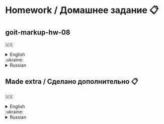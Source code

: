 # Homework / Домашнее задание :clipboard:
## goit-markup-hw-08
:us:
<details>
	<summary>English</summary>
	<ul>
		<li>Create a repository `goit-markup-hw-08`.</li>
		<li>Clone the created repository and copy the files of the previous work into it.</li>
    <li>Perform layout of the adaptive version of all pages and layout elements <a href="https://www.figma.com/file/oTYBECAN79dXy19hzWObO4/Web-Studio-(Version-2.1)?node-id=1%3A3330"><b>homework #8</b></a></li>
		<li>Set up `GitHub Pages` and add a link to the live page in the header of the GitHub-repository.</li>
	</ul>

## Eligibility criteria for a mentor

### Project

**`«A1»`** `BEM` methodology is used.

**`«A2»`** Used by `SASS` preprocesses.

**`«A3»`** The `index.html` and `portfolio.html` files include the minified style file `main.min.css` from the `css` folder.

**`«A4»`** When viewing the page on any device with a width of `320px`, the horizontal scrollbar does not appear.

**`«A5»`** The mobile menu script is included in HTML by a separate `mobile-menu.js` file.

### Markup

**`«B1»`** All pages in the `<head>` block have the `viewport` meta tag.

**`«B2»`** All background and content bitmaps are responsive and support `x1` and `x2` screen densities.

**`«B3»`** Responsive content images use the `<img>` element with the `srcset` attribute and the `x` descriptor.

**`«B4»`** Responsive background images use the `min-device-pixel-ratio` and `min-resolution` media functions.

**`«B5»`** Mobile menu markup completed.

## Formalization

**`«C1»`** When writing styles, the `Mobile First` approach and the `(min-width: )` media function were used.

**`«C2»`** Styles required only in a certain range are closed in media queries `(min-width: ) and (max-width: )` or just `(max-width: )`.

**`«C3»`** There is no unnecessary duplication of styles in media queries.

**`«C4»`** The layout is made with respect to three breakpoints: 480px, 768px and 1200px.

**`«C5»`** Designed mobile menu.
</details>
:ukraine:
<details>
<summary>Russian</summary>
 	<ul>
		<li>Создай репозиторий `goit-markup-hw-08`.</li>
		<li>Склонируй созданный репозиторий и скопируй в него файлы предыдущей работы.</li>
    <li>Выполни вёрстку адаптивной версии всех страниц и элементов макета <a href="https://www.figma.com/file/oTYBECAN79dXy19hzWObO4/Web-Studio-(Version-2.1)?node-id=1%3A3330"><b>homework #8</b></a></li>
		<li>Настрой `GitHub Pages` и добавь ссылку на живую страницу в шапку GitHub-репозитория.</li>
	</ul>

## Критерии приёма работы наставником

### Проект

**`«A1»`** Используется методология `BEM`.

**`«A2»`** Ипользуется препроцессов `SASS`.

**`«A3»`** В файлах `index.html` и `portfolio.html` подключен минифицированный файл стилей `main.min.css` из папки `css`.

**`«A4»`** При просмотре страницы на любом устройстве шириной от `320px`, не появляется горизонтальная полоса прокрутки.

**`«A5»`** Скрипт мобильного меню подключен в HTML отдельным файлом `mobile-menu.js`.

### Разметка

**`«B1»`** У всех страниц в блоке `<head>` есть метатег `viewport`.

**`«B2»`** Все фоновые и контентные растровые изображения - отзывчивые, и поддерживают экраны с плотностью `x1` и `x2`.

**`«B3»`** Для отзывчивых контентных изображений использован элемент `<img>` с атрибутом `srcset` и дескриптором `x`.

**`«B4»`** Для отзывчивых фоновых изображений использованы медиа-фукцнии `min-device-pixel-ratio` и `min-resolution`.

**`«B5»`** Выполнена разметка мобильного меню.

## Оформление

**`«C1»`** При написании стилей использован `Mobile First` подход и медиа-функция `(min-width: )`.

**`«C2»`** Стили необходимые только в определённом промежутке, закрыты в медиа-запросы `(min-width: ) and (max-width: )` или только `(max-width: )`.

**`«C3»`** В медиа-запросах отсутствует лишнее дублирование стилей.

**`«C4»`** Вёрстка выполнена относительно трёх точек перелома: 480px, 768px и 1200px.

**`«C5»`** Выполнено оформление мобильного меню.
</details>

## Made extra / Сделано дополнительно :clipboard:
:us:
<details>
	<summary>English</summary>
	<ul>
		<li>Created render section "Portfolio" from JS.</li>
		<li>A separate class has been made for the modal window.</li>
    <li>The "Order a service" form is rendered from JS. There is data validation as you enter it.</li>
		<li>A modal window has been created for the "Subscribe" button. There is a check for data entry in the input email.</li>
	</ul>
</details>
:ukraine:
<details>
<summary>Russian</summary>
 	<ul>
		<li>Создан рендер секции "Портфолио" из JS.</li>
		<li>Для модального окна сделан отдельный класс.</li>
    <li>Форма "Заказать услугу" рендерится из JS. Есть проверка данных при вводе.</li>
		<li>Для кнопки "Подписаться" создано модальное окно. Есть проверка на ввод данных в input email.</li>
	</ul>
</details>

